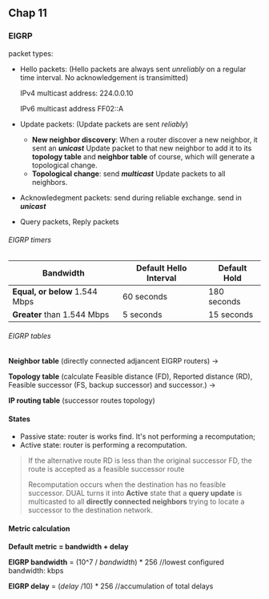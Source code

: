 ## Chap 11

### EIGRP

packet types:

* Hello packets: (Hello packets are always sent _unreliably_ on a regular time interval. No acknowledgement is transimitted)

  IPv4 multicast address: 224.0.0.10

  IPv6 multicast address FF02::A

* Update packets: (Update packets are sent _reliably_)

  * **New neighbor discovery**: When a router discover a new neighbor, it sent an **_unicast_** Update packet to that new neighbor to add it to its **topology table** and **neighbor table** of course, which will generate a topological change.
  * **Topological change**: send _**multicast**_ Update packets to all neighbors.

* Acknowledegment packets: send during reliable exchange. send in _**unicast**_

* Query packets, Reply packets



###### EIGRP timers

| Bandwidth                      | Default Hello Interval | Default Hold |
| ------------------------------ | ---------------------- | ------------ |
| **Equal, or below** 1.544 Mbps | 60 seconds             | 180 seconds  |
| **Greater** than 1.544 Mbps    | 5 seconds              | 15 seconds   |

###### EIGRP tables

**Neighbor table** (directly connected adjancent EIGRP routers) -> 

**Topology table** (calculate Feasible distance (FD), Reported distance (RD), Feasible successor (FS, backup successor) and successor.) ->

**IP routing table** (successor routes topology)



#### States

* Passive state: router is works find. It's not performing a recomputation;
* Active state: router is performing a recomputation.

> If the alternative route RD is less than the original successor FD, the route is accepted as a feasible successor route
>
> Recomputation occurs when the destination has no feasible successor. DUAL turns it into **Active** state that a **query update** is multicasted to all **directly connected neighbors** trying to locate a successor to the destination network.



#### Metric calculation

**Default metric = bandwidth + delay**

**EIGRP bandwidth** = (10^7 / _bandwidth_) * 256	//lowest configured bandwidth: kbps

**EIGRP delay** = (_delay_ /10) * 256				//accumulation of total delays
